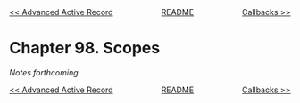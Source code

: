 <div>
<div style='float: left'><a href='ch97-advanced-active-record.md'>&lt;&lt; Advanced Active Record</a></div>
<div style='float: right'><a href='ch99-callbacks.md'>Callbacks &gt;&gt;</a></div>
<div style='float: inline-auto;text-align:center'><a href='README.md'>README</a></div>
<div style="clear: both"></div>
</div>

# Chapter 98. Scopes

*Notes forthcoming*

<div>
<div style='float: left'><a href='ch97-advanced-active-record.md'>&lt;&lt; Advanced Active Record</a></div>
<div style='float: right'><a href='ch99-callbacks.md'>Callbacks &gt;&gt;</a></div>
<div style='float: inline-auto;text-align:center'><a href='README.md'>README</a></div>
<div style="clear: both"></div>
</div>
